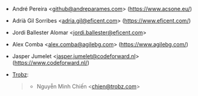 - André Pereira \<<github@andreparames.com>\> (<https://www.acsone.eu/>)

- Adrià Gil Sorribes \<<adria.gil@eficent.com>\>
  (<https://www.eficent.com/>)

- Jordi Ballester Alomar \<<jordi.ballester@eficent.com>\>

- Alex Comba \<<alex.comba@agilebg.com>\> (<https://www.agilebg.com/>)

- Jasper Jumelet \<<jasper.jumelet@codeforward.nl>\>
  (<https://www.codeforward.nl/>)

- [Trobz](https://trobz.com):

  > - Nguyễn Minh Chiến \<<chien@trobz.com>\>
